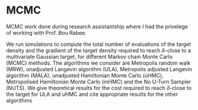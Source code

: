 # MCMC
MCMC work done during research assistantship where I had the privelege of working with Prof. Bou Rabee.



We run simulations to compute the total number of evaluations of the target density and the gradient of the target density required to reach $\delta$-close to a multivariate Gaussian target, for different Markov chain Monte Carlo (MCMC) methods. The algorithms we consider are Metropolis random walk (MRW), unadjusted Langevin algorithm (ULA), Metropolis adjusted Langevin algorithm (MALA), unadjusted Hamiltonian Monte Carlo (uHMC), Metropolised Hamiltonian Monte Carlo (mHMC) and the No U-Turn Sampler (NUTS). 
We give theoretical results for the cost required to reach $\delta$-close to the target for ULA and uHMC and cite appropriate results for the other algorithms
